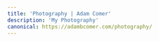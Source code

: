 ```yaml
---
title: 'Photography | Adam Comer'
description: 'My Photography'
canonical: https://adambcomer.com/photography/
---
```

